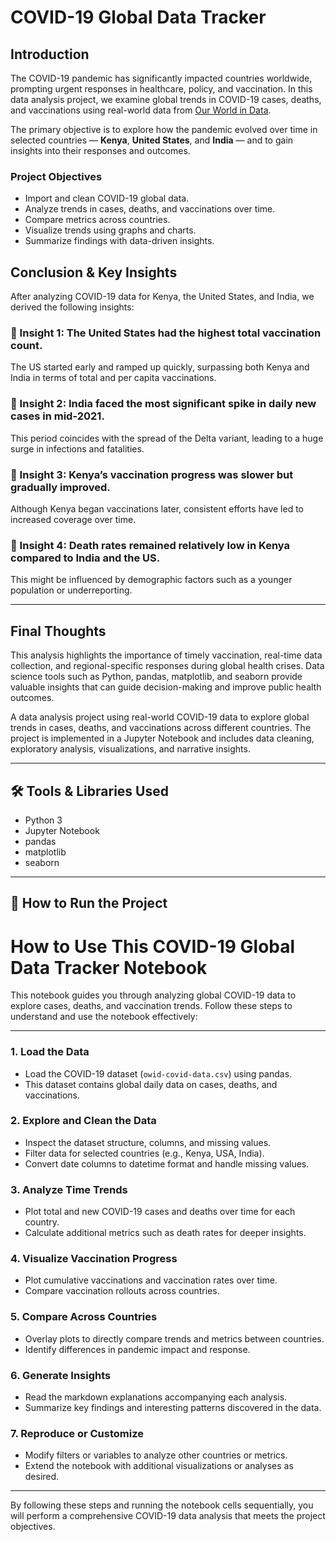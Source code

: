 # COVID-19 Global Data Tracker

## Introduction

The COVID-19 pandemic has significantly impacted countries worldwide, prompting urgent responses in healthcare, policy, and vaccination. In this data analysis project, we examine global trends in COVID-19 cases, deaths, and vaccinations using real-world data from [Our World in Data](https://ourworldindata.org/covid-data).

The primary objective is to explore how the pandemic evolved over time in selected countries — **Kenya**, **United States**, and **India** — and to gain insights into their responses and outcomes.

### Project Objectives
- Import and clean COVID-19 global data.
- Analyze trends in cases, deaths, and vaccinations over time.
- Compare metrics across countries.
- Visualize trends using graphs and charts.
- Summarize findings with data-driven insights.

## Conclusion & Key Insights

After analyzing COVID-19 data for Kenya, the United States, and India, we derived the following insights:

### 📌 Insight 1: The United States had the highest total vaccination count.
The US started early and ramped up quickly, surpassing both Kenya and India in terms of total and per capita vaccinations.

### 📌 Insight 2: India faced the most significant spike in daily new cases in mid-2021.
This period coincides with the spread of the Delta variant, leading to a huge surge in infections and fatalities.

### 📌 Insight 3: Kenya’s vaccination progress was slower but gradually improved.
Although Kenya began vaccinations later, consistent efforts have led to increased coverage over time.

### 📌 Insight 4: Death rates remained relatively low in Kenya compared to India and the US.
This might be influenced by demographic factors such as a younger population or underreporting.

---

## Final Thoughts

This analysis highlights the importance of timely vaccination, real-time data collection, and regional-specific responses during global health crises. Data science tools such as Python, pandas, matplotlib, and seaborn provide valuable insights that can guide decision-making and improve public health outcomes.

A data analysis project using real-world COVID-19 data to explore global trends in cases, deaths, and vaccinations across different countries. The project is implemented in a Jupyter Notebook and includes data cleaning, exploratory analysis, visualizations, and narrative insights.

---

## 🛠️ Tools & Libraries Used

- Python 3
- Jupyter Notebook
- pandas
- matplotlib
- seaborn

---

## 🚀 How to Run the Project

# How to Use This COVID-19 Global Data Tracker Notebook

This notebook guides you through analyzing global COVID-19 data to explore cases, deaths, and vaccination trends. Follow these steps to understand and use the notebook effectively:

---

### 1. Load the Data
- Load the COVID-19 dataset (`owid-covid-data.csv`) using pandas.
- This dataset contains global daily data on cases, deaths, and vaccinations.

### 2. Explore and Clean the Data
- Inspect the dataset structure, columns, and missing values.
- Filter data for selected countries (e.g., Kenya, USA, India).
- Convert date columns to datetime format and handle missing values.

### 3. Analyze Time Trends
- Plot total and new COVID-19 cases and deaths over time for each country.
- Calculate additional metrics such as death rates for deeper insights.

### 4. Visualize Vaccination Progress
- Plot cumulative vaccinations and vaccination rates over time.
- Compare vaccination rollouts across countries.

### 5. Compare Across Countries
- Overlay plots to directly compare trends and metrics between countries.
- Identify differences in pandemic impact and response.

### 6. Generate Insights
- Read the markdown explanations accompanying each analysis.
- Summarize key findings and interesting patterns discovered in the data.

### 7. Reproduce or Customize
- Modify filters or variables to analyze other countries or metrics.
- Extend the notebook with additional visualizations or analyses as desired.

---

By following these steps and running the notebook cells sequentially, you will perform a comprehensive COVID-19 data analysis that meets the project objectives.

